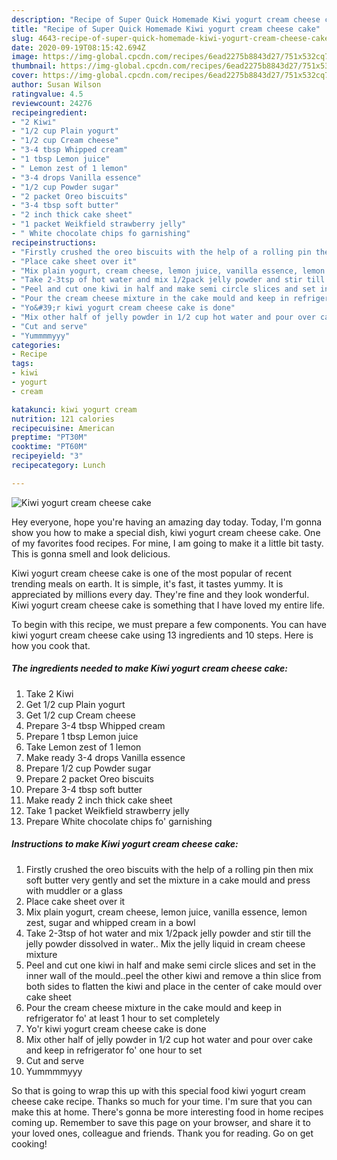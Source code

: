 ```yaml
---
description: "Recipe of Super Quick Homemade Kiwi yogurt cream cheese cake"
title: "Recipe of Super Quick Homemade Kiwi yogurt cream cheese cake"
slug: 4643-recipe-of-super-quick-homemade-kiwi-yogurt-cream-cheese-cake
date: 2020-09-19T08:15:42.694Z
image: https://img-global.cpcdn.com/recipes/6ead2275b8843d27/751x532cq70/kiwi-yogurt-cream-cheese-cake-recipe-main-photo.jpg
thumbnail: https://img-global.cpcdn.com/recipes/6ead2275b8843d27/751x532cq70/kiwi-yogurt-cream-cheese-cake-recipe-main-photo.jpg
cover: https://img-global.cpcdn.com/recipes/6ead2275b8843d27/751x532cq70/kiwi-yogurt-cream-cheese-cake-recipe-main-photo.jpg
author: Susan Wilson
ratingvalue: 4.5
reviewcount: 24276
recipeingredient:
- "2 Kiwi"
- "1/2 cup Plain yogurt"
- "1/2 cup Cream cheese"
- "3-4 tbsp Whipped cream"
- "1 tbsp Lemon juice"
- " Lemon zest of 1 lemon"
- "3-4 drops Vanilla essence"
- "1/2 cup Powder sugar"
- "2 packet Oreo biscuits"
- "3-4 tbsp soft butter"
- "2 inch thick cake sheet"
- "1 packet Weikfield strawberry jelly"
- " White chocolate chips fo garnishing"
recipeinstructions:
- "Firstly crushed the oreo biscuits with the help of a rolling pin then mix soft butter very gently and set the mixture in a cake mould and press with muddler or a glass"
- "Place cake sheet over it"
- "Mix plain yogurt, cream cheese, lemon juice, vanilla essence, lemon zest, sugar and whipped cream in a bowl"
- "Take 2-3tsp of hot water and mix 1/2pack jelly powder and stir till the jelly powder dissolved in water.. Mix the jelly liquid in cream cheese mixture"
- "Peel and cut one kiwi in half and make semi circle slices and set in the inner wall of the mould..peel the other kiwi and remove a thin slice from both sides to flatten the kiwi and place in the center of cake mould over cake sheet"
- "Pour the cream cheese mixture in the cake mould and keep in refrigerator fo&#39; at least 1 hour to set completely"
- "Yo&#39;r kiwi yogurt cream cheese cake is done"
- "Mix other half of jelly powder in 1/2 cup hot water and pour over cake and keep in refrigerator fo&#39; one hour to set"
- "Cut and serve"
- "Yummmmyyy"
categories:
- Recipe
tags:
- kiwi
- yogurt
- cream

katakunci: kiwi yogurt cream 
nutrition: 121 calories
recipecuisine: American
preptime: "PT30M"
cooktime: "PT60M"
recipeyield: "3"
recipecategory: Lunch

---
```



![Kiwi yogurt cream cheese cake](https://img-global.cpcdn.com/recipes/6ead2275b8843d27/751x532cq70/kiwi-yogurt-cream-cheese-cake-recipe-main-photo.jpg)

Hey everyone, hope you're having an amazing day today. Today, I'm gonna show you how to make a special dish, kiwi yogurt cream cheese cake. One of my favorites food recipes. For mine, I am going to make it a little bit tasty. This is gonna smell and look delicious.

Kiwi yogurt cream cheese cake is one of the most popular of recent trending meals on earth. It is simple, it's fast, it tastes yummy. It is appreciated by millions every day. They're fine and they look wonderful. Kiwi yogurt cream cheese cake is something that I have loved my entire life.




To begin with this recipe, we must prepare a few components. You can have kiwi yogurt cream cheese cake using 13 ingredients and 10 steps. Here is how you cook that.

<!--inarticleads1-->

##### The ingredients needed to make Kiwi yogurt cream cheese cake:

1. Take 2 Kiwi
1. Get 1/2 cup Plain yogurt
1. Get 1/2 cup Cream cheese
1. Prepare 3-4 tbsp Whipped cream
1. Prepare 1 tbsp Lemon juice
1. Take  Lemon zest of 1 lemon
1. Make ready 3-4 drops Vanilla essence
1. Prepare 1/2 cup Powder sugar
1. Prepare 2 packet Oreo biscuits
1. Prepare 3-4 tbsp soft butter
1. Make ready 2 inch thick cake sheet
1. Take 1 packet Weikfield strawberry jelly
1. Prepare  White chocolate chips fo&#39; garnishing




<!--inarticleads2-->

##### Instructions to make Kiwi yogurt cream cheese cake:

1. Firstly crushed the oreo biscuits with the help of a rolling pin then mix soft butter very gently and set the mixture in a cake mould and press with muddler or a glass
1. Place cake sheet over it
1. Mix plain yogurt, cream cheese, lemon juice, vanilla essence, lemon zest, sugar and whipped cream in a bowl
1. Take 2-3tsp of hot water and mix 1/2pack jelly powder and stir till the jelly powder dissolved in water.. Mix the jelly liquid in cream cheese mixture
1. Peel and cut one kiwi in half and make semi circle slices and set in the inner wall of the mould..peel the other kiwi and remove a thin slice from both sides to flatten the kiwi and place in the center of cake mould over cake sheet
1. Pour the cream cheese mixture in the cake mould and keep in refrigerator fo&#39; at least 1 hour to set completely
1. Yo&#39;r kiwi yogurt cream cheese cake is done
1. Mix other half of jelly powder in 1/2 cup hot water and pour over cake and keep in refrigerator fo&#39; one hour to set
1. Cut and serve
1. Yummmmyyy




So that is going to wrap this up with this special food kiwi yogurt cream cheese cake recipe. Thanks so much for your time. I'm sure that you can make this at home. There's gonna be more interesting food in home recipes coming up. Remember to save this page on your browser, and share it to your loved ones, colleague and friends. Thank you for reading. Go on get cooking!
